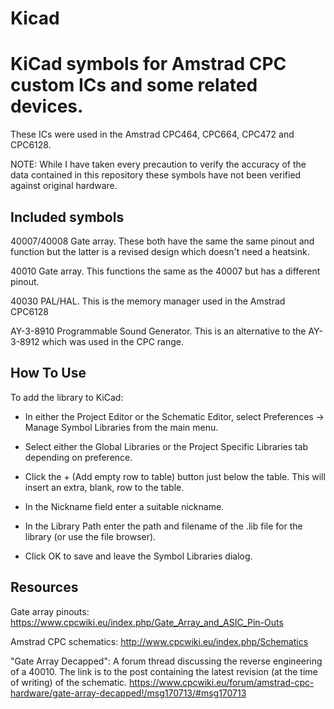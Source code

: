 # Kicad

KiCad symbols for Amstrad CPC custom ICs and some related devices.
==================================================================

These ICs were used in the Amstrad CPC464, CPC664, CPC472 and CPC6128.

NOTE: While I have taken every precaution to verify the accuracy of the data contained in this repository these symbols have not been verified against original hardware.

Included symbols
----------------

40007/40008 Gate array. These both have the same the same pinout and function but the latter is a revised design which doesn't need a heatsink.

40010 Gate array. This functions the same as the 40007 but has a different pinout.

40030 PAL/HAL. This is the memory manager used in the Amstrad CPC6128

AY-3-8910 Programmable Sound Generator. This is an alternative to the AY-3-8912 which was used in the CPC range.

How To Use
----------

To add the library to KiCad:

* In either the Project Editor or the Schematic Editor, select Preferences -> Manage Symbol Libraries from the main menu.

* Select either the Global Libraries or the Project Specific Libraries tab depending on preference.

* Click the + (Add empty row to table) button just below the table. This will insert an extra, blank, row to the table.

* In the Nickname field enter a suitable nickname.

* In the Library Path enter the path and filename of the .lib file for the library (or use the file browser).

* Click OK to save and leave the Symbol Libraries dialog.

Resources
---------

Gate array pinouts: https://www.cpcwiki.eu/index.php/Gate_Array_and_ASIC_Pin-Outs

Amstrad CPC schematics: http://www.cpcwiki.eu/index.php/Schematics

"Gate Array Decapped": A forum thread discussing the reverse engineering of a 40010. The link is to the post containing the latest revision (at the time of writing) of the schematic. https://www.cpcwiki.eu/forum/amstrad-cpc-hardware/gate-array-decapped!/msg170713/#msg170713